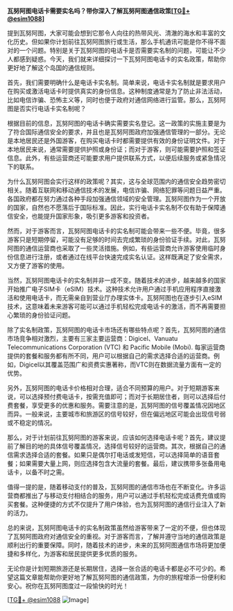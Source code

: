 **瓦努阿图电话卡需要实名吗？带你深入了解瓦努阿图通信政策[[TG💪+ @esim1088](https://t.me/s/esim1088)]**

提到瓦努阿图，大家可能会想到它那令人向往的热带风光、清澈的海水和丰富的文化历史。但如果你计划前往瓦努阿图旅行或生活，那么手机通讯可能是你不得不面对的一个问题。特别是关于瓦努阿图的电话卡是否需要实名制的问题，可能让不少人都感到疑惑。今天，我们就来详细探讨一下瓦努阿图电话卡的实名政策，帮助你更好地了解这个岛国的通信规则。

首先，我们需要明确什么是电话卡实名制。简单来说，电话卡实名制就是要求用户在购买或激活电话卡时提供真实的身份信息。这种制度通常是为了防止非法活动，比如电信诈骗、恐怖主义等，同时也便于政府对通信网络进行监管。那么，瓦努阿图是否实行电话卡实名制呢？

根据目前的信息，瓦努阿图的电话卡确实需要实名登记。这一政策的实施主要是为了符合国际通信安全的要求，并且也是瓦努阿图政府加强通信管理的一部分。无论是本地居民还是外国游客，在购买电话卡时都需要提供有效的身份证明文件。对于本地居民来说，通常需要提供护照或身份证；而对于游客，则可能需要护照和签证信息。此外，有些运营商还可能要求用户提供联系方式，以便后续服务或紧急情况下的联系。

为什么瓦努阿图会实行这样的政策呢？其实，这与全球范围内的通信安全趋势密切相关。随着互联网和移动通信技术的发展，电信诈骗、网络犯罪等问题日益严重。各国政府都在努力通过各种手段加强通信领域的安全管理。瓦努阿图作为一个开放的国家，自然也不愿落后于国际标准。因此，实行电话卡实名制不仅有助于保障通信安全，也能提升国家形象，吸引更多游客和投资者。

然而，对于游客而言，瓦努阿图电话卡的实名制可能会带来一些不便。毕竟，很多游客只是短期停留，可能没有足够的时间去完成繁琐的身份验证手续。对此，瓦努阿图的通信运营商也采取了一些灵活措施。例如，有些运营商允许游客使用临时身份信息进行注册，或者通过在线平台快速完成实名认证。这样既满足了安全需求，又方便了游客的使用。

当然，瓦努阿图电话卡的实名制并非一成不变。随着技术的进步，越来越多的国家开始推广电子SIM卡（eSIM）技术。这种技术允许用户通过手机应用程序直接激活和使用电话卡，而无需亲自到营业厅办理实体卡。瓦努阿图也在逐步引入eSIM技术，这意味着未来游客可能可以通过手机轻松完成电话卡的激活，而不再需要担心繁琐的身份验证问题。

除了实名制政策，瓦努阿图的电话卡市场还有哪些特点呢？首先，瓦努阿图的通信市场竞争相对激烈，主要有三家主要运营商：Digicel、Vanuatu Telecommunications Corporation (VTC) 和 Pacific Mobile (Mobi). 每家运营商提供的套餐和服务都有所不同，用户可以根据自己的需求选择合适的运营商。例如，Digicel以其覆盖范围广和资费实惠著称，而VTC则在数据流量方面有一定的优势。

另外，瓦努阿图的电话卡价格相对合理，适合不同预算的用户。对于短期游客来说，可以选择预付费电话卡，按需充值即可；而对于长期居住者，则可以选择后付费套餐，享受更多的优惠和服务。需要注意的是，瓦努阿图的信号覆盖情况因地区而异。一般来说，主要城市和旅游区的信号较好，但在偏远地区可能会出现信号弱或不稳定的情况。

那么，对于计划前往瓦努阿图的游客来说，应该如何选择电话卡呢？首先，建议提前了解目的地的具体信号覆盖情况，选择信号较好的运营商。其次，根据自己的通信需求选择合适的套餐。如果只是偶尔打电话或发短信，可以选择简单的语音套餐；如果需要大量上网，则应选择包含大流量的套餐。最后，建议携带多张备用电话卡，以备不时之需。

值得一提的是，随着移动支付的普及，瓦努阿图的通信市场也在不断变化。许多运营商都推出了与移动支付相结合的服务，用户可以通过手机轻松完成话费充值或购买套餐。这种便捷的方式不仅提升了用户体验，也为瓦努阿图的通信行业注入了新的活力。

总的来说，瓦努阿图电话卡的实名制政策虽然给游客带来了一定的不便，但也体现了瓦努阿图政府对通信安全的重视。对于游客而言，了解并遵守当地的通信政策是顺利出行的重要保障。同时，随着技术的进步，未来的瓦努阿图通信市场将更加便捷和多样化，为游客和居民提供更多优质的服务。

无论你是计划短期旅游还是长期居住，选择一张合适的电话卡都是必不可少的。希望这篇文章能帮助你更好地了解瓦努阿图的通信政策，为你的旅程增添一份便利和安心。祝你在瓦努阿图度过一段愉快的时光！

[[TG💪+ @esim1088](https://t.me/s/esim1088) ![Image](https://i.postimg.cc/4NQfJmqS/Snipaste-2025-05-13-00-14-12.png)]